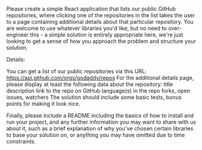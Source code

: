Please create a simple React application that lists our public GitHub repositories, where clicking one of the repositories in the list takes the user to a page containing additional details about that particular repository. You are welcome to use whatever libraries you'd like, but no need to over-engineer this - a simple solution is entirely appropriate here, we're just looking to get a sense of how you approach the problem and structure your solution.

Details:

You can get a list of our public repositories via this URL: https://api.github.com/orgs/godaddy/repos
For the additional details page, please display at least the following data about the repository:
title
description
link to the repo on GitHub
language(s) in the repo
forks, open issues, watchers
The solution should include some basic tests, bonus points for making it look nice.

Finally, please include a README including the basics of how to install and run your project, and any further information you may want to share with us about it, such as a brief explanation of why you've chosen certain libraries to base your solution on, or anything you may have omitted due to time constraints.
